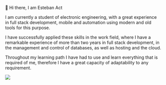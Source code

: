👋 Hi there, I am Esteban 
Act

<!--
**devSteb2002/devSteb2002** is a ✨ _special_ ✨ repository because its `README.md` (this file) appears on your GitHub profile.

Here are some ideas to get you started:

- 🔭 I’m currently working on ...
- 🌱 I’m currently learning ...
- 👯 I’m looking to collaborate on ...
- 🤔 I’m looking for help with ...
- 💬 Ask me about ...
- 📫 How to reach me: ...
- 😄 Pronouns: ...
- ⚡ Fun fact: ...
-->
I am currently a student of electronic engineering, with a great experience in full stack development, mobile and automation using modern and old tools for this purpose.

I have successfully applied these skills in the work field, where I have a remarkable experience of more than two years in full stack development, in the management and control of databases, as well as hosting and the cloud.

Throughout my learning path I have had to use and learn everything that is required of me, therefore I have a great capacity of adaptability to any requirement. 

<img src="https://img.shields.io/badge/powershell-5391FE?style=for-the-badge&logo=powershell&logoColor=white" />
